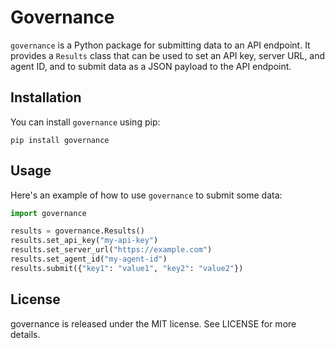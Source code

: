 # Governance

`governance` is a Python package for submitting data to an API endpoint. It provides a `Results` class that can be used to set an API key, server URL, and agent ID, and to submit data as a JSON payload to the API endpoint.

## Installation

You can install `governance` using pip:

```pip install governance```


## Usage

Here's an example of how to use `governance` to submit some data:

```python
import governance

results = governance.Results()
results.set_api_key("my-api-key")
results.set_server_url("https://example.com")
results.set_agent_id("my-agent-id")
results.submit({"key1": "value1", "key2": "value2"})
```

## License
governance is released under the MIT license. See LICENSE for more details.